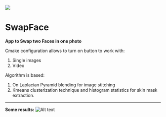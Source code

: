 ![](https://api.visitorbadge.io/api/VisitorHit?user=Vitgracer&repo=SwapFace&countColor=%237B1E7A)

# SwapFace
**App to Swap two Faces in one photo**

Cmake configuration allows to turn on button to work with: 
1. Single images 
2. Video

Algorithm is based: 
1. On Laplacian Pyramid blending for image stitching 
2. Kmeans clusterization technique and histogram statistics for skin mask extraction.

---

**Some results:**
![Alt text](https://cloud.githubusercontent.com/assets/6626844/24827379/ead24afc-1c50-11e7-9b11-ca92ecc7fee3.jpg "Test2")
